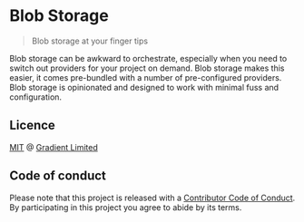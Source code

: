 # Blob Storage

> Blob storage at your finger tips

Blob storage can be awkward to orchestrate, especially when you need to switch out providers for your project on demand. Blob storage makes this easier, it comes pre-bundled with a number of pre-configured providers. Blob storage is opinionated and designed to work with minimal fuss and configuration.

## Licence

[MIT](./LICENSE.md) @ [Gradient Limited](https://gradient.co/)

## Code of conduct

Please note that this project is released with a [Contributor Code of Conduct](code-of-conduct.md). By participating in this project you agree to abide by its terms.